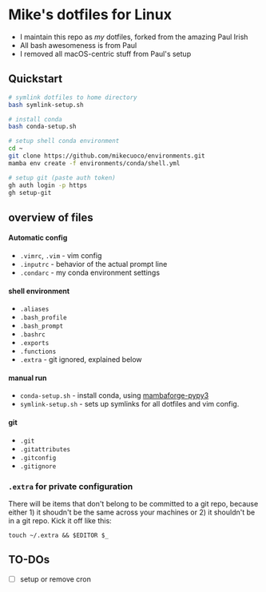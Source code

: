 # Mike's dotfiles for Linux 

- I maintain this repo as *my* dotfiles, forked from the amazing Paul Irish
- All bash awesomeness is from Paul
- I removed all macOS-centric stuff from Paul's setup

## Quickstart

```bash
# symlink dotfiles to home directory
bash symlink-setup.sh

# install conda
bash conda-setup.sh

# setup shell conda environment
cd ~
git clone https://github.com/mikecuoco/environments.git
mamba env create -f environments/conda/shell.yml

# setup git (paste auth token)
gh auth login -p https 
gh setup-git
```

## overview of files

####  Automatic config
- `.vimrc`, `.vim` - vim config
- `.inputrc` - behavior of the actual prompt line
- `.condarc` - my conda environment settings

#### shell environment
- `.aliases`
- `.bash_profile`
- `.bash_prompt`
- `.bashrc`
- `.exports`
- `.functions`
- `.extra` - git ignored, explained below

#### manual run
- `conda-setup.sh` - install conda, using [mambaforge-pypy3](https://github.com/conda-forge/miniforge/)
- `symlink-setup.sh`  - sets up symlinks for all dotfiles and vim config.

#### git
- `.git`
- `.gitattributes`
- `.gitconfig`
- `.gitignore`

### `.extra` for private configuration

There will be items that don't belong to be committed to a git repo, because either 1) it shoudn't be the same across your machines or 2) it shouldn't be in a git repo. Kick it off like this:

`touch ~/.extra && $EDITOR $_`

## TO-DOs

- [ ] setup or remove cron
